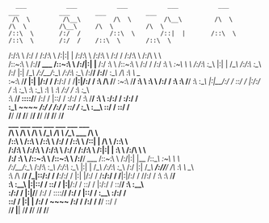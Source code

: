       ___           ___           ___           ___           ___           ___           ___       ___           ___     
     /\  \         /\__\         /\  \         /\__\         /\  \         /\  \         /\__\     /\  \         /\  \    
    /::\  \       /:/  /        /::\  \       /::|  |       /::\  \       /::\  \       /:/  /    /::\  \       /::\  \   
   /:/\:\  \     /:/  /        /:/\:\  \     /:|:|  |      /:/\:\  \     /:/\:\  \     /:/  /    /:/\:\  \     /:/\ \  \  
  /::\~\:\  \   /:/__/  ___   /::\~\:\  \   /:/|:|  |__   /:/  \:\  \   /::\~\:\  \   /:/  /    /:/  \:\  \   _\:\~\ \  \ 
 /:/\:\ \:\__\  |:|  | /\__\ /:/\:\ \:\__\ /:/ |:| /\__\ /:/__/_\:\__\ /:/\:\ \:\__\ /:/__/    /:/__/ \:\__\ /\ \:\ \ \__\
 \:\~\:\ \/__/  |:|  |/:/  / \/__\:\/:/  / \/__|:|/:/  / \:\  /\ \/__/ \:\~\:\ \/__/ \:\  \    \:\  \ /:/  / \:\ \:\ \/__/
  \:\ \:\__\    |:|__/:/  /       \::/  /      |:/:/  /   \:\ \:\__\    \:\ \:\__\    \:\  \    \:\  /:/  /   \:\ \:\__\  
   \:\ \/__/     \::::/__/        /:/  /       |::/  /     \:\/:/  /     \:\ \/__/     \:\  \    \:\/:/  /     \:\/:/  /  
    \:\__\        ~~~~           /:/  /        /:/  /       \::/  /       \:\__\        \:\__\    \::/  /       \::/  /   
     \/__/                       \/__/         \/__/         \/__/         \/__/         \/__/     \/__/         \/__/    
      ___           ___           ___           ___           ___           ___                       ___                 
     /\  \         /\  \         /\  \         /\__\         /\  \         /\__\          ___        /\  \                
    /::\  \       /::\  \       /::\  \       /:/  /        /::\  \       /::|  |        /\  \      /::\  \               
   /:/\:\  \     /:/\:\  \     /:/\:\  \     /:/  /        /:/\:\  \     /:|:|  |        \:\  \    /:/\ \  \              
  /:/  \:\  \   /::\~\:\  \   /::\~\:\  \   /:/__/  ___   /::\~\:\  \   /:/|:|  |__      /::\__\  _\:\~\ \  \             
 /:/__/_\:\__\ /:/\:\ \:\__\ /:/\:\ \:\__\  |:|  | /\__\ /:/\:\ \:\__\ /:/ |:| /\__\  __/:/\/__/ /\ \:\ \ \__\            
 \:\  /\ \/__/ \/_|::\/:/  / \/__\:\/:/  /  |:|  |/:/  / \/__\:\/:/  / \/__|:|/:/  / /\/:/  /    \:\ \:\ \/__/            
  \:\ \:\__\      |:|::/  /       \::/  /   |:|__/:/  /       \::/  /      |:/:/  /  \::/__/      \:\ \:\__\              
   \:\/:/  /      |:|\/__/        /:/  /     \::::/__/        /:/  /       |::/  /    \:\__\       \:\/:/  /              
    \::/  /       |:|  |         /:/  /       ~~~~           /:/  /        /:/  /      \/__/        \::/  /               
     \/__/         \|__|         \/__/                       \/__/         \/__/                     \/__/         
